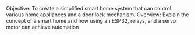 Objective: To create a simplified smart home system that can control various home appliances and a door lock mechanism.
Overview: Explain the concept of a smart home and how using an ESP32, relays, and a servo motor can achieve automation
